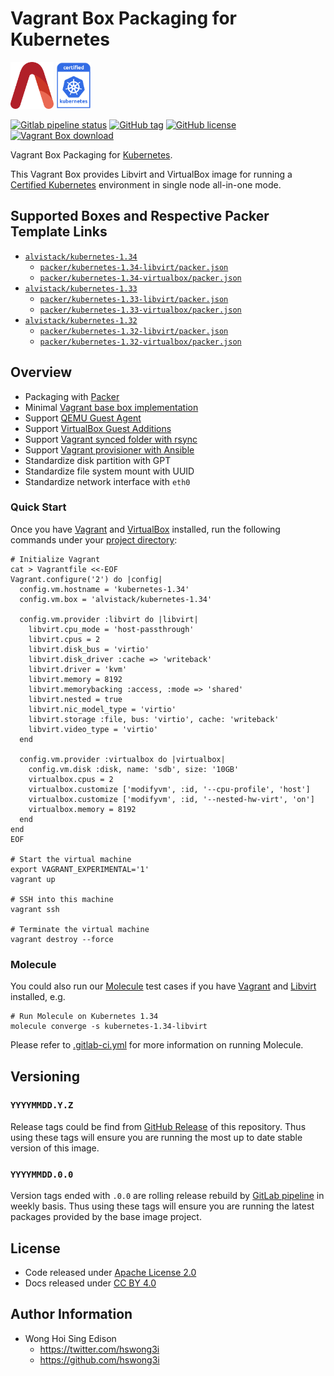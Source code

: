 # Vagrant Box Packaging for Kubernetes

<a href="https://alvistack.com" title="AlviStack" target="_blank"><img src="/alvistack.svg" height="75" alt="AlviStack"></a>
<a href="https://landscape.cncf.io/?selected=alvi-stack-vagrant-box-packaging-for-kubernetes" title="Certified Kubernetes" target="_blank"><img src="https://github.com/cncf/artwork/blob/master/projects/kubernetes/certified-kubernetes/versionless/color/certified-kubernetes-color.svg" height="75" alt="Certified Kubernetes"></a>

[![Gitlab pipeline
status](https://img.shields.io/gitlab/pipeline/alvistack/vagrant-kubernetes/master)](https://gitlab.com/alvistack/vagrant-kubernetes/-/pipelines)
[![GitHub
tag](https://img.shields.io/github/tag/alvistack/vagrant-kubernetes.svg)](https://github.com/alvistack/vagrant-kubernetes/tags)
[![GitHub
license](https://img.shields.io/github/license/alvistack/vagrant-kubernetes.svg)](https://github.com/alvistack/vagrant-kubernetes/blob/master/LICENSE)
[![Vagrant Box
download](https://img.shields.io/badge/dynamic/json?label=alvistack%2Fkubernetes-1.34&query=%24.boxes%5B%3A1%5D.downloads&url=https%3A%2F%2Fapp.vagrantup.com%2Fapi%2Fv1%2Fsearch%3Fq%3Dalvistack%2Fkubernetes-1.34)](https://app.vagrantup.com/alvistack/boxes/kubernetes-1.34)

Vagrant Box Packaging for
[Kubernetes](https://github.com/kubernetes/kubernetes).

This Vagrant Box provides Libvirt and VirtualBox image for running a
[Certified
Kubernetes](https://www.cncf.io/certification/software-conformance/)
environment in single node all-in-one mode.

## Supported Boxes and Respective Packer Template Links

- [`alvistack/kubernetes-1.34`](https://app.vagrantup.com/alvistack/boxes/kubernetes-1.34)
  - [`packer/kubernetes-1.34-libvirt/packer.json`](https://github.com/alvistack/vagrant-kubernetes/blob/master/packer/kubernetes-1.34-libvirt/packer.json)
  - [`packer/kubernetes-1.34-virtualbox/packer.json`](https://github.com/alvistack/vagrant-kubernetes/blob/master/packer/kubernetes-1.34-virtualbox/packer.json)
- [`alvistack/kubernetes-1.33`](https://app.vagrantup.com/alvistack/boxes/kubernetes-1.33)
  - [`packer/kubernetes-1.33-libvirt/packer.json`](https://github.com/alvistack/vagrant-kubernetes/blob/master/packer/kubernetes-1.33-libvirt/packer.json)
  - [`packer/kubernetes-1.33-virtualbox/packer.json`](https://github.com/alvistack/vagrant-kubernetes/blob/master/packer/kubernetes-1.33-virtualbox/packer.json)
- [`alvistack/kubernetes-1.32`](https://app.vagrantup.com/alvistack/boxes/kubernetes-1.32)
  - [`packer/kubernetes-1.32-libvirt/packer.json`](https://github.com/alvistack/vagrant-kubernetes/blob/master/packer/kubernetes-1.32-libvirt/packer.json)
  - [`packer/kubernetes-1.32-virtualbox/packer.json`](https://github.com/alvistack/vagrant-kubernetes/blob/master/packer/kubernetes-1.32-virtualbox/packer.json)

## Overview

- Packaging with [Packer](https://www.packer.io/)
- Minimal [Vagrant base box
  implementation](https://www.vagrantup.com/docs/boxes/base)
- Support [QEMU Guest
  Agent](https://wiki.qemu.org/Features/GuestAgent)
- Support [VirtualBox Guest
  Additions](https://www.virtualbox.org/manual/ch04.html)
- Support [Vagrant synced folder with
  rsync](https://www.vagrantup.com/docs/synced-folders/rsync)
- Support [Vagrant provisioner with
  Ansible](https://www.vagrantup.com/docs/provisioning/ansible)
- Standardize disk partition with GPT
- Standardize file system mount with UUID
- Standardize network interface with `eth0`

### Quick Start

Once you have [Vagrant](https://www.vagrantup.com/docs/installation) and
[VirtualBox](https://www.virtualbox.org/) installed, run the following
commands under your [project
directory](https://learn.hashicorp.com/tutorials/vagrant/getting-started-project-setup?in=vagrant/getting-started):

    # Initialize Vagrant
    cat > Vagrantfile <<-EOF
    Vagrant.configure('2') do |config|
      config.vm.hostname = 'kubernetes-1.34'
      config.vm.box = 'alvistack/kubernetes-1.34'

      config.vm.provider :libvirt do |libvirt|
        libvirt.cpu_mode = 'host-passthrough'
        libvirt.cpus = 2
        libvirt.disk_bus = 'virtio'
        libvirt.disk_driver :cache => 'writeback'
        libvirt.driver = 'kvm'
        libvirt.memory = 8192
        libvirt.memorybacking :access, :mode => 'shared'
        libvirt.nested = true
        libvirt.nic_model_type = 'virtio'
        libvirt.storage :file, bus: 'virtio', cache: 'writeback'
        libvirt.video_type = 'virtio'
      end

      config.vm.provider :virtualbox do |virtualbox|
        config.vm.disk :disk, name: 'sdb', size: '10GB'
        virtualbox.cpus = 2
        virtualbox.customize ['modifyvm', :id, '--cpu-profile', 'host']
        virtualbox.customize ['modifyvm', :id, '--nested-hw-virt', 'on']
        virtualbox.memory = 8192
      end
    end
    EOF

    # Start the virtual machine
    export VAGRANT_EXPERIMENTAL='1'
    vagrant up

    # SSH into this machine
    vagrant ssh

    # Terminate the virtual machine
    vagrant destroy --force

### Molecule

You could also run our
[Molecule](https://molecule.readthedocs.io/en/stable/) test cases if you
have [Vagrant](https://www.vagrantup.com/) and
[Libvirt](https://libvirt.org/) installed, e.g.

    # Run Molecule on Kubernetes 1.34
    molecule converge -s kubernetes-1.34-libvirt

Please refer to [.gitlab-ci.yml](.gitlab-ci.yml) for more information on
running Molecule.

## Versioning

### `YYYYMMDD.Y.Z`

Release tags could be find from [GitHub
Release](https://github.com/alvistack/vagrant-kubernetes/tags) of this
repository. Thus using these tags will ensure you are running the most
up to date stable version of this image.

### `YYYYMMDD.0.0`

Version tags ended with `.0.0` are rolling release rebuild by [GitLab
pipeline](https://gitlab.com/alvistack/vagrant-kubernetes/-/pipelines)
in weekly basis. Thus using these tags will ensure you are running the
latest packages provided by the base image project.

## License

- Code released under [Apache License 2.0](LICENSE)
- Docs released under [CC BY
  4.0](http://creativecommons.org/licenses/by/4.0/)

## Author Information

- Wong Hoi Sing Edison
  - <https://twitter.com/hswong3i>
  - <https://github.com/hswong3i>
